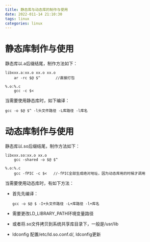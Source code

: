 ```yaml
---
title: 静态库与动态库的制作与使用
date: 2022-011-14 21:10:30
tags: linux
categories: linux
---
```


# 静态库制作与使用

静态库以.a后缀结尾，制作方法如下：

```
libxxx.a:xx.o xx.o xx.o
	ar -rc $@ $^       //直接打包
	
%.o:%.c
	gcc -c $<                          
```

当需要使用静态库时，如下编译：

```
gcc -o $@ $^ -l头文件路径 -L库路径 -l库名   
```

# 动态库制作与使用

静态库以.so后缀结尾，制作方法如下：

```
libxxx.so:xx.o xx.o
	gcc -shared -o $@ $^ 

%.o:%.c
	gcc -fPIC -c $<   //-fPIC全部生成绝对地址，因为动态库用的时候才调用
```

当需要使用动态库时，有如下方法：

- 首先先编译：

  ```
  gcc -o $@ $ -I+头文件路径 -L+库路径 -l+库名
  ```

- 需要更改LD_LIBRARY_PATH环境变量路径
- 或者将.so文件拷贝到系统共享库目录下，一般是/usr/lib
- ldconfig 配置/etc/ld.so.conf.d/, ldconfig更新

